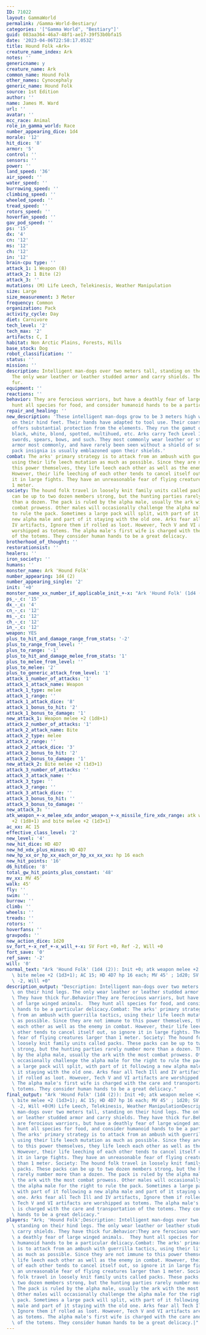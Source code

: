```yaml
---
ID: 71022
layout: GammaWorld
permalink: /Gamma-World-Bestiary/
categories: '["Gamma World", "Bestiary"]'
guid: 083aa364-46a7-48f1-ae17-39f53b0bfa15
date: '2023-04-06T22:58:17.053Z'
title: Hound Folk «Ark»
creature_name_index: Ark
notes: ''
genericname: y
creature_name: Ark
common_name: Hound Folk
other_names: Cynocephaly
generic_name: Hound Folk
source: 1st Edition
author: ''
name: James M. Ward
url: ''
avatar: ''
mcc_race: Animal
role_in_gamma_world: Race
number_appearing_dice: 1d4
morale: '12'
hit_dice: '8'
armor: '5'
control: ''
sensors: ''
power: ''
land_speed: '36'
air_speed: ''
water_speed: ''
burrowing_speed: ''
climbing_speed: ''
wheeled_speed: ''
tread_speed: ''
rotors_speed: ''
hoverfan_speed: ''
gav_pod_speed: ''
ps: '15'
dx: '4'
cn: '12'
ms: '12'
ch: '12'
in: '12'
brain-cpu type: ''
attack_1: 1 Weapon (8)
attack_2: 1 Bite (2)
attack_3: ''
mutations: (M) Life Leech, Telekinesis, Weather Manipulation
size: Large
size_measurement: 3 Meter
frequency: Common
organization: Pack
activity_cycle: Day
diet: Carnivore
tech_level: '2'
tech_max: '2'
artifacts: C, I
habitat: Non Arctic Plains, Forests, Hills
base_stock: Dog
robot_classification: ''
status: ''
mission: ''
description: Intelligent man-dogs over two meters tall, standing on their hind legs.
  The only wear leather or leather studded armor and carry shields. They have thick
  fur.
equipment: ''
reactions: ''
behavior: They are ferocious warriors, but have a deathly fear of large winged animals.  They
  hunt all species for food, and consider humanoid hands to be a particular delicacy.
repair_and_healing: ''
new_description: 'These intelligent man-dogs grow to be 3 meters high when standing
  on their hind feet. Their hands have adapted to tool use. Their coarse, heavy fur
  offers substantial protection from the elements. They run the gamut of colors: brown,
  black, white, blond, spotted, multihued, etc. Arks carry Tech Level II weapons:
  swords, spears, bows, and such. They most commonly wear leather or studded leather
  armor most commonly, and have rarely been seen without a shield of some sort. Their
  pack insignia is usually emblazoned upon their shields.'
combat: The arks' primary strategy is to attack from an ambush with guerrilla tactics,
  using their life leech mutation as much as possible. Since they are not immune to
  this power themselves, they life leech each other as well as the enemy in combat.
  However, their life leeching of each other tends to cancel itself out, so ignore
  it in large fights. They have an unreasonable fear of flying creatures larger than
  1 meter.
society: The hound folk travel in loosely knit family units called packs. These packs
  can be up to two dozen members strong, but the hunting parties rarely number more
  than a dozen. The pack is ruled by the alpha male, usually the ark with the most
  combat prowess. Other males will occasionally challenge the alpha male for the right
  to rule the pack. Sometimes a large pack will split, with part of it following a
  new alpha male and part of it staying with the old one. Arks fear all Tech Ill and
  IV artifacts, Ignore them if rolled as loot. However, Tech V and VI artifacts are
  worshipped as totems. The alpha male's first wife is charged with the care and transportation
  of the totems. They consider human hands to be a great delicacy.
brotherhood_of_thought: ''
restorationsist: ''
healers: ''
iron_society: ''
humans: ''
monster_name: Ark 'Hound Folk'
number_appearing: 1d4 (2)
number_appearing_single: '2'
init: '+0'
monster_name_xx_number_if_applicable_init_+-x: "Ark 'Hound Folk' (1d4 (2)): Init +0"
ps_-_c: '15'
dx_-_c: '4'
cn_-_c: '12'
ms_-_c: '12'
ch_-_c: '12'
in_-_c: '12'
weapon: YES
plus_to_hit_and_damage_range_from_stats: '-2'
plus_to_range_from_level: ''
plus_to_range: '-1'
plus_to_hit_and_damage_melee_from_stats: '1'
plus_to_melee_from_level: ''
plus_to_melee: '2'
plus_to_generic_attack_from_level: '1'
attack_1_number_of_attacks: '1'
attack_1_attack_name: Weapon
attack_1_type: melee
attack_1_range: ''
attack_1_attack_dice: '8'
attack_1_bonus_to_hit: '2'
attack_1_bonus_to_damage: '1'
new_attack_1: Weapon melee +2 (1d8+1)
attack_2_number_of_attacks: '1'
attack_2_attack_name: Bite
attack_2_type: melee
attack_2_range: ''
attack_2_attack_dice: '3'
attack_2_bonus_to_hit: '2'
attack_2_bonus_to_damage: '1'
new_attack_2: Bite melee +2 (1d3+1)
attack_3_number_of_attacks: ''
attack_3_attack_name: ''
attack_3_type: ''
attack_3_range: ''
attack_3_attack_dice: ''
attack_3_bonus_to_hit: ''
attack_3_bonus_to_damage: ''
new_attack_3: ''
atk_weapon_+-x_melee_xdx_andor_weapon_+-x_missile_fire_xdx_range: atk weapon melee
  +2 (1d8+1) and bite melee +2 (1d3+1)
ac_xx: AC 15
effective_class_level: '2'
new_level: '4'
new_hit_dice: HD 4D7
new_hd_xdx_plus_minus: HD 4D7
new_hp_xx_or_hp_xx_each_or_hp_xx_xx_xx: hp 16 each
new_hit_points: '16'
d6_hitdice: '8'
total_gw_hit_points_plus_constant: '48'
mv_xx: MV 45'
walk: 45'
fly: ''
swim: ''
burrow: ''
climb: ''
wheels: ''
treads: ''
rotors: ''
hoverfans: ''
gravpods: ''
new_action_dice: 1d20
sv_fort_+-x_ref_+-x_will_+-x: SV Fort +0, Ref -2, Will +0
fort_save: '0'
ref_save: '-2'
will: '0'
normal_text: "Ark 'Hound Folk' (1d4 (2)): Init +0; atk weapon melee +2 (1d8+1) and\
  \ bite melee +2 (1d3+1); AC 15; HD 4D7 hp 16 each; MV 45' ; 1d20; SV Fort +0, Ref\
  \ -2, Will +0"
description_output: "Description: Intelligent man-dogs over two meters tall, standing\
  \ on their hind legs. The only wear leather or leather studded armor and carry shields.\
  \ They have thick fur.Behavior:They are ferocious warriors, but have a deathly fear\
  \ of large winged animals.  They hunt all species for food, and consider humanoid\
  \ hands to be a particular delicacy.Combat: The arks' primary strategy is to attack\
  \ from an ambush with guerrilla tactics, using their life leech mutation as much\
  \ as possible. Since they are not immune to this power themselves, they life leech\
  \ each other as well as the enemy in combat. However, their life leeching of each\
  \ other tends to cancel itself out, so ignore it in large fights. They have an unreasonable\
  \ fear of flying creatures larger than 1 meter. Society: The hound folk travel in\
  \ loosely knit family units called packs. These packs can be up to two dozen members\
  \ strong, but the hunting parties rarely number more than a dozen. The pack is ruled\
  \ by the alpha male, usually the ark with the most combat prowess. Other males will\
  \ occasionally challenge the alpha male for the right to rule the pack. Sometimes\
  \ a large pack will split, with part of it following a new alpha male and part of\
  \ it staying with the old one. Arks fear all Tech Ill and IV artifacts, Ignore them\
  \ if rolled as loot. However, Tech V and VI artifacts are worshipped as totems.\
  \ The alpha male's first wife is charged with the care and transportation of the\
  \ totems. They consider human hands to be a great delicacy."
final_output: "Ark 'Hound Folk' (1d4 (2)): Init +0; atk weapon melee +2 (1d8+1) and\
  \ bite melee +2 (1d3+1); AC 15; HD 4D7 hp 16 each; MV 45' ; 1d20; SV Fort +0, Ref\
  \ -2, Will +0(M) Life Leech, Telekinesis, Weather ManipulationDescription: Intelligent\
  \ man-dogs over two meters tall, standing on their hind legs. The only wear leather\
  \ or leather studded armor and carry shields. They have thick fur.Behavior:They\
  \ are ferocious warriors, but have a deathly fear of large winged animals.  They\
  \ hunt all species for food, and consider humanoid hands to be a particular delicacy.Combat:\
  \ The arks' primary strategy is to attack from an ambush with guerrilla tactics,\
  \ using their life leech mutation as much as possible. Since they are not immune\
  \ to this power themselves, they life leech each other as well as the enemy in combat.\
  \ However, their life leeching of each other tends to cancel itself out, so ignore\
  \ it in large fights. They have an unreasonable fear of flying creatures larger\
  \ than 1 meter. Society: The hound folk travel in loosely knit family units called\
  \ packs. These packs can be up to two dozen members strong, but the hunting parties\
  \ rarely number more than a dozen. The pack is ruled by the alpha male, usually\
  \ the ark with the most combat prowess. Other males will occasionally challenge\
  \ the alpha male for the right to rule the pack. Sometimes a large pack will split,\
  \ with part of it following a new alpha male and part of it staying with the old\
  \ one. Arks fear all Tech Ill and IV artifacts, Ignore them if rolled as loot. However,\
  \ Tech V and VI artifacts are worshipped as totems. The alpha male's first wife\
  \ is charged with the care and transportation of the totems. They consider human\
  \ hands to be a great delicacy."
players: "Ark; 'Hound Folk';Description: Intelligent man-dogs over two meters tall,\
  \ standing on their hind legs. The only wear leather or leather studded armor and\
  \ carry shields. They have thick fur.Behavior:They are ferocious warriors, but have\
  \ a deathly fear of large winged animals.  They hunt all species for food, and consider\
  \ humanoid hands to be a particular delicacy.Combat: The arks' primary strategy\
  \ is to attack from an ambush with guerrilla tactics, using their life leech mutation\
  \ as much as possible. Since they are not immune to this power themselves, they\
  \ life leech each other as well as the enemy in combat. However, their life leeching\
  \ of each other tends to cancel itself out, so ignore it in large fights. They have\
  \ an unreasonable fear of flying creatures larger than 1 meter. Society: The hound\
  \ folk travel in loosely knit family units called packs. These packs can be up to\
  \ two dozen members strong, but the hunting parties rarely number more than a dozen.\
  \ The pack is ruled by the alpha male, usually the ark with the most combat prowess.\
  \ Other males will occasionally challenge the alpha male for the right to rule the\
  \ pack. Sometimes a large pack will split, with part of it following a new alpha\
  \ male and part of it staying with the old one. Arks fear all Tech Ill and IV artifacts,\
  \ Ignore them if rolled as loot. However, Tech V and VI artifacts are worshipped\
  \ as totems. The alpha male's first wife is charged with the care and transportation\
  \ of the totems. They consider human hands to be a great delicacy.|"
---
```

</br>
